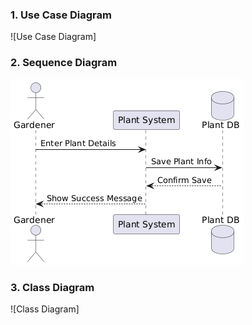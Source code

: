 ### 1. Use Case Diagram
![Use Case Diagram]

### 2. Sequence Diagram
![Sequence Diagram](https://github.com/lokeshwarans453-cpu/Agile-Assignment2/blob/main/Agile1.png)

### 3. Class Diagram
![Class Diagram]
